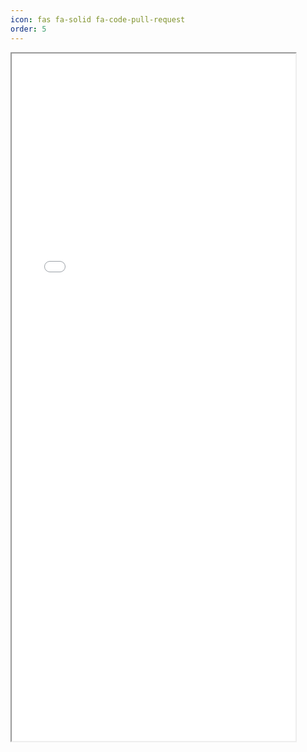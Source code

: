 ```yaml
---
icon: fas fa-solid fa-code-pull-request
order: 5
---
```

<iframe src="../assets/about/EricKhumbataResume.pdf" width="90%" height="1100px"></iframe>